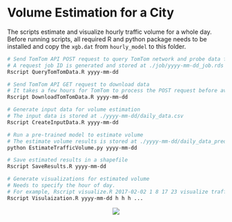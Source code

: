 # Volume Estimation for a City

The scripts estimate and visualize hourly traffic volume for a whole day. Before running scripts, all required R and python package needs to be installed and copy the `xgb.dat` from `hourly_model` to this folder.

```bash
# Send TomTom API POST request to query TomTom network and probe data for a whole day on date yyyy-mm-dd
# A request job ID is generated and stored at ./job/yyyy-mm-dd_job.rds
Rscript QueryTomTomData.R yyyy-mm-dd 

# Send TomTom API GET request to download data
# It takes a few hours for TomTom to process the POST request before available for downloading. The data is downloaded at ./yyyy-mm-dd/
Rscript DownloadTomTomData.R yyyy-mm-dd 

# Generate input data for volume estimation
# The input data is stored at ./yyyy-mm-dd/daily_data.csv
Rscript CreateInputData.R yyyy-mm-dd 

# Run a pre-trained model to estimate volume
# The estimate volume results is stored at ./yyyy-mm-dd/daily_data_pred.csv
python EstimateTrafficVolume.py yyyy-mm-dd  

# Save estimated results in a shapefile
Rscript SaveResults.R yyyy-mm-dd 

# Generate visualizations for estimated volume
# Needs to specify the hour of day. 
# For example, Rscript visualize.R 2017-02-02 1 8 17 23 visualize traffic volume for 1-2am, 8-9am, 5-6pm and 23-24pm. Visulaizations are stored as ./yyyy-mm-dd/volume_h.html
Rscript Visulaization.R yyyy-mm-dd h h h ... 

 ```

<p align="center">
  <img src="/hourly_estimate_city/volume.png" )
</p>
